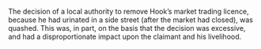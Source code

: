 The decision of a local authority to remove Hook’s market trading licence, because he had urinated in a side street (after the market had closed), was quashed. This was, in part, on the basis that the decision was excessive, and had a disproportionate impact upon the claimant and his livelihood.